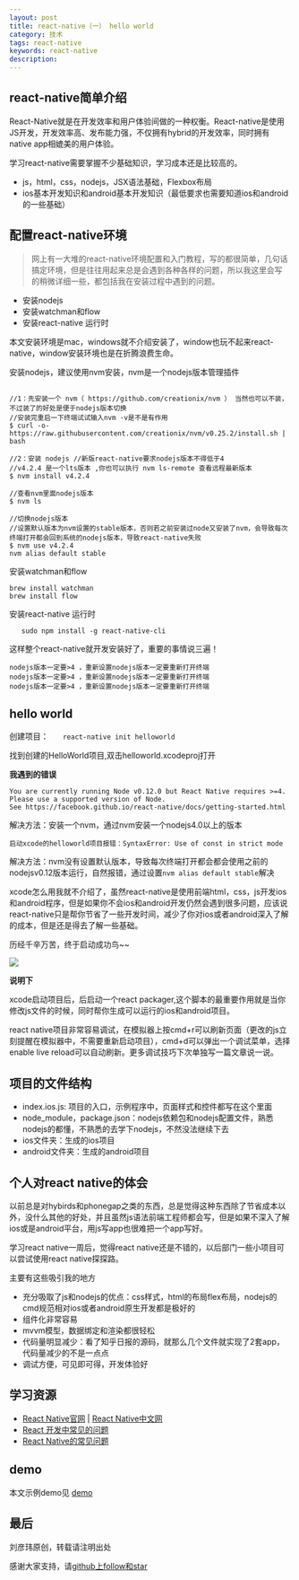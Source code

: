 ```yaml
---
layout: post
title: react-native（一） hello world
category: 技术
tags: react-native
keywords: react-native
description:
---
```


## react-native简单介绍

React-Native就是在开发效率和用户体验间做的一种权衡。React-native是使用JS开发，开发效率高、发布能力强，不仅拥有hybrid的开发效率，同时拥有native app相媲美的用户体验。

学习react-native需要掌握不少基础知识，学习成本还是比较高的。

-   js，html，css，nodejs，JSX语法基础，Flexbox布局
-   ios基本开发知识和android基本开发知识（最低要求也需要知道ios和android的一些基础）

## 配置react-native环境
>   网上有一大堆的react-native环境配置和入门教程，写的都很简单，几句话搞定环境，但是往往用起来总是会遇到各种各样的问题，所以我这里会写
的稍微详细一些，都包括我在安装过程中遇到的问题。

-   安装nodejs
-   安装watchman和flow
-   安装react-native 运行时

本文安装环境是mac，windows就不介绍安装了，window也玩不起来react-native，window安装环境也是在折腾浪费生命。


安装nodejs，建议使用nvm安装，nvm是一个nodejs版本管理插件

````

//1：先安装一个 nvm（ https://github.com/creationix/nvm ） 当然也可以不装，不过装了的好处是便于nodejs版本切换
//安装完重启一下终端试试输入nvm -v是不是有作用
$ curl -o- https://raw.githubusercontent.com/creationix/nvm/v0.25.2/install.sh | bash

//2：安装 nodejs //新版react-native要求nodejs版本不得低于4
//v4.2.4 是一个lts版本 ,你也可以执行 nvm ls-remote 查看远程最新版本
$ nvm install v4.2.4

//查看nvm里面nodejs版本
$ nvm ls

//切换nodejs版本
//设置默认版本为nvm设置的stable版本，否则若之前安装过node又安装了nvm，会导致每次终端打开都会回到系统的nodejs版本，导致react-native失败
$ nvm use v4.2.4
nvm alias default stable

````

安装watchman和flow

````
brew install watchman
brew install flow

````

安装react-native 运行时

````    sudo npm install -g react-native-cli    ````


这样整个react-native就开发安装好了，重要的事情说三遍！

````
nodejs版本一定要>4 ，重新设置nodejs版本一定要重新打开终端
nodejs版本一定要>4 ，重新设置nodejs版本一定要重新打开终端
nodejs版本一定要>4 ，重新设置nodejs版本一定要重新打开终端
````


## hello world

创建项目：   ````    react-native init helloworld    ````

找到创建的HelloWorld项目,双击helloworld.xcodeproj打开

**我遇到的错误**

````
You are currently running Node v0.12.0 but React Native requires >=4. Please use a supported version of Node.
See https://facebook.github.io/react-native/docs/getting-started.html
````

解决方法：安装一个nvm，通过nvm安装一个nodejs4.0以上的版本

````
启动xcode的helloworld项目报错：SyntaxError: Use of const in strict mode
````

解决方法：nvm没有设置默认版本，导致每次终端打开都会都会使用之前的nodejsv0.12版本运行，自然报错，通过设置````nvm alias default stable````解决

xcode怎么用我就不介绍了，虽然react-native是使用前端html，css，js开发ios和android程序，但是如果你不会ios和android开发仍然会遇到很多问题，应该说
react-native只是帮你节省了一些开发时间，减少了你对ios或者android深入了解的成本，但是还是得去了解一些基础。

历经千辛万苦，终于启动成功鸟~~

![](http://images.jumppo.com/uploads/2016-01-11-react-native-helloworld-1.png)

**说明下**

xcode启动项目后，后启动一个react packager,这个脚本的最重要作用就是当你修改js文件的时候，同时帮你生成可以运行的ios和android项目。

react native项目非常容易调试，在模拟器上按cmd+r可以刷新页面（更改的js立刻提醒在模拟器中，不需要重新启动项目），cmd+d可以弹出一个调试菜单，选择 enable live reload可以自动刷新。更多调试技巧下次单独写一篇文章说一说。

##  项目的文件结构

-   index.ios.js: 项目的入口，示例程序中，页面样式和控件都写在这个里面
-   node_module，package.json：nodejs依赖包和nodejs配置文件，熟悉nodejs的都懂，不熟悉的去学下nodejs，不然没法继续下去
-   ios文件夹：生成的ios项目
-   android文件夹：生成的android项目

##  个人对react native的体会

以前总是对hybirds和phonegap之类的东西，总是觉得这种东西除了节省成本以外，没什么其他的好处，并且虽然js语法前端工程师都会写，但是如果不深入了解ios或是android平台，用js写app也很难把一个app写好。

学习react native一周后，觉得react native还是不错的，以后部门一些小项目可以尝试使用react native探探路。

主要有这些吸引我的地方

-   充分吸取了js和nodejs的优点：css样式，html的布局flex布局，nodejs的cmd规范相对ios或者android原生开发都是极好的
-   组件化非常容易
-   mvvm模型，数据绑定和渲染都很轻松
-   代码量明显减少：看了知乎日报的源码，就那么几个文件就实现了2套app，代码量减少的不是一点点
-   调试方便，可见即可得，开发体验好

##  学习资源

-   [React Native官网](https://facebook.github.io/react-native/)  |  [React Native中文网](http://reactjs.cn/)
-   [React 开发中常见的问题](https://github.com/coolnameismy/dev-tips/tree/master/react-native)
-   [React Native的常见问题](http://bbs.reactnative.cn/topic/130/%E6%96%B0%E6%89%8B%E6%8F%90%E9%97%AE%E5%89%8D%E5%85%88%E6%9D%A5%E8%BF%99%E9%87%8C%E7%9C%8B%E7%9C%8B-react-native%E7%9A%84%E5%B8%B8%E8%A7%81%E9%97%AE%E9%A2%98)

##  demo

本文示例demo见 [demo](https://github.com/coolnameismy/demo/react-native/helloworld)


## 最后

刘彦玮原创，转载请注明出处

感谢大家支持，请[github上follow和star](https://github.com/coolnameismy)


<div style="display:none">
组件化
路由
布局
控件
网络请求
动画

//优点


</div>
